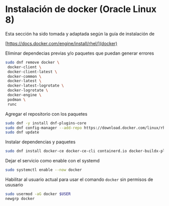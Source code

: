 # Instalación de docker (Oracle Linux 8)

Esta sección ha sido tomada y adaptada según la guía de instalación de 

[https://docs.docker.com/engine/install/rhel/](docker)

Eliminar dependecias previas y/o paquetes que puedan generar errores 

```bash
sudo dnf remove docker \
 docker-client \
 docker-client-latest \
 docker-common \
 docker-latest \
 docker-latest-logrotate \
 docker-logrotate \
 docker-engine \
 podman \
 runc
```

Agregar el repositorio con los paquetes 

```bash
sudo dnf -y install dnf-plugins-core
sudo dnf config-manager --add-repo https://download.docker.com/linux/rhel/docker-ce.repo
sudo dnf update
```

Instalar dependencias y paquetes 

```bash
sudo dnf install docker-ce docker-ce-cli containerd.io docker-buildx-plugin docker-compose-plugin
```

Dejar el servicio como enable con el systemd 

```bash
sudo systemctl enable --now docker
```

Habilitar al usuario actual para usar el comando `docker` sin permisos de ususario 

```bash
sudo usermod -aG docker $USER
newgrp docker
```


